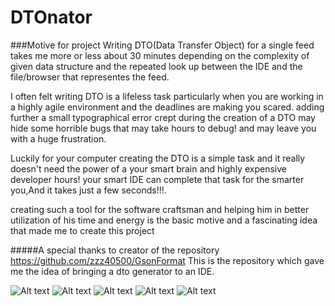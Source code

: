 # DTOnator

###Motive for project
Writing  DTO(Data Transfer Object) for a single feed takes me more  or less about  30 minutes depending on  the complexity of given data structure  and the repeated look up  between the IDE and the file/browser that representes the feed.

I often felt writing DTO is  a lifeless task particularly when you are working in a highly agile environment and  the deadlines are making you scared. adding further a small typographical  error crept during the creation of a DTO may hide some horrible bugs that may take hours to debug! and may leave you with a huge frustration.

Luckily for your computer creating the DTO is a simple  task and it really  doesn't need the  power of a your smart brain and highly expensive developer hours! your smart IDE can complete that task for the smarter you,And it takes just a few seconds!!!.

creating such a tool for the software craftsman and helping him in better utilization of his time and energy is the basic motive and a fascinating idea that made me to create this project


#####A special thanks to creator of the repository https://github.com/zzz40500/GsonFormat
This is the repository which gave me the idea of bringing a dto generator to an IDE.

![Alt text](https://github.com/nvinayshetty/DTOnator/blob/master/Screenshot/generate.jpg "Activate on mouse click")
![Alt text](https://github.com/nvinayshetty/DTOnator/blob/master/Screenshot/dto_from_json.jpg "DTO from json")
![Alt text](https://github.com/nvinayshetty/DTOnator/blob/master/Screenshot/single_file.jpg "DTO in a single class")
![Alt text](https://github.com/nvinayshetty/DTOnator/blob/master/Screenshot/separate_file.jpg "DTO in a separate classes")
![Alt text](https://github.com/nvinayshetty/DTOnator/blob/master/Screenshot/single_file_dto.jpg "created DTO")

